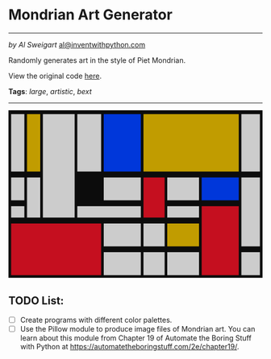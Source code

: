 # Mondrian Art Generator
___
_by Al Sweigart_ [al@inventwithpython.com](mailto:al@inventwithpython.com)

Randomly generates art in the style of Piet Mondrian.

View the original code [here](https://nostarch.com/big-book-small-python-projects).

**Tags**: _large_, _artistic_, _bext_

___

![img](Mondrian.png)

## TODO List:

* [ ] Create programs with different color palettes.
* [ ] Use the Pillow module to produce image files of Mondrian art. You can learn about this module from Chapter 19 of Automate the Boring Stuff with Python at https://automatetheboringstuff.com/2e/chapter19/.
